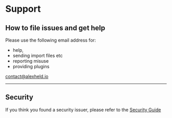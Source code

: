 # Support

## How to file issues and get help  

Please use the following email address for:
 - help,
 - sending import files etc
 - reporting misuse
 - providing plugins

[<contact@alexheld.io>](mailto://contact@alexheld.io)


----

## Security

If you think you found a security issuer, please refer to the [Security Guide](./SECURITY.md)

